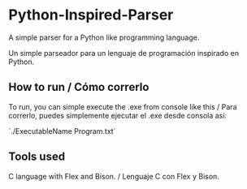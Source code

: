 # Python-Inspired-Parser
A simple parser for a Python like programming language.

Un simple parseador para un lenguaje de programación inspirado en Python.

## How to run / Cómo correrlo
To run, you can simple execute the .exe from console like this / Para correrlo, puedes simplemente ejecutar el .exe desde consola así:

´./ExecutableName Program.txt´

## Tools used
C language with Flex and Bison. / Lenguaje C con Flex y Bison.

